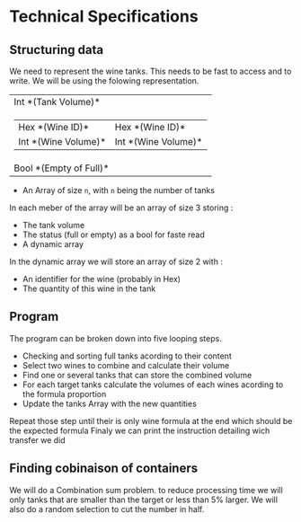 # Technical Specifications

## Structuring data

We need to represent the wine tanks. This needs to be fast to access and to write. We will be using the folowing representation.

<table>
   <tbody>
      <tr>
        <td>Int *(Tank Volume)*</td>
      </tr>
      <tr>
         <td>
           <table>
             <tbody>
               <tr>
                 <td>
                   Hex *(Wine ID)*
                 </td>
                 <td>
                   Hex *(Wine ID)*
                 </td>
               </tr>
               <tr>
                 <td>
                   Int *(Wine Volume)*
                 </td>
                 <td>
                   Int *(Wine Volume)*
                 </td>
               </tr>
             </tbody>
           </table>
        </td>
      </tr>
      <tr>
         <td>Bool *(Empty of Full)*</td>
      </tr>
   </tbody>
</table>

- An Array of size ``n``, with ``n`` being the number of tanks 

In each meber of the array will be an array of size 3 storing :
- The tank volume
- The status (full or empty) as a bool for faste read
- A dynamic array

In the dynamic array we will store an array of size 2 with :
- An identifier for the wine (probably in Hex)
- The quantity of this wine in the tank


## Program

The program can be broken down into five looping steps.
- Checking and sorting full tanks acording to their content
- Select two wines to combine and calculate their volume
- Find one or several tanks that can store the combined volume
- For each target tanks calculate the volumes of each wines acording to the formula proportion
- Update the tanks Array with the new quantities

Repeat those step until their is only wine formula at the end which should be the expected formula
Finaly we can print the instruction detailing wich transfer we did

## Finding cobinaison of containers

We will do a Combination sum problem. to reduce processing time we will only tanks that are smaller than the target or less than 5% larger. We will also do a random selection to cut the number in half.







